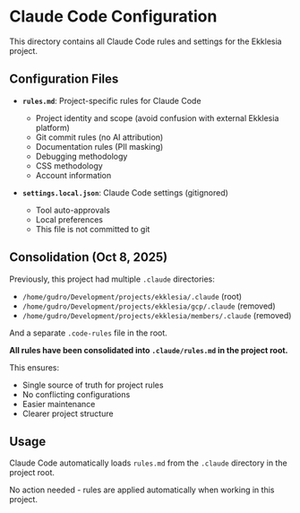 # Claude Code Configuration

This directory contains all Claude Code rules and settings for the Ekklesia project.

## Configuration Files

- **`rules.md`**: Project-specific rules for Claude Code
  - Project identity and scope (avoid confusion with external Ekklesia platform)
  - Git commit rules (no AI attribution)
  - Documentation rules (PII masking)
  - Debugging methodology
  - CSS methodology
  - Account information

- **`settings.local.json`**: Claude Code settings (gitignored)
  - Tool auto-approvals
  - Local preferences
  - This file is not committed to git

## Consolidation (Oct 8, 2025)

Previously, this project had multiple `.claude` directories:
- `/home/gudro/Development/projects/ekklesia/.claude` (root)
- `/home/gudro/Development/projects/ekklesia/gcp/.claude` (removed)
- `/home/gudro/Development/projects/ekklesia/members/.claude` (removed)

And a separate `.code-rules` file in the root.

**All rules have been consolidated into `.claude/rules.md` in the project root.**

This ensures:
- Single source of truth for project rules
- No conflicting configurations
- Easier maintenance
- Clearer project structure

## Usage

Claude Code automatically loads `rules.md` from the `.claude` directory in the project root.

No action needed - rules are applied automatically when working in this project.
